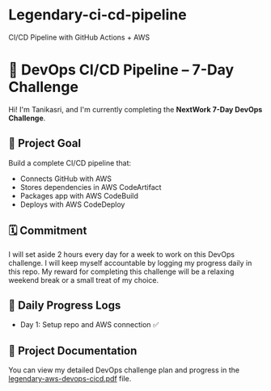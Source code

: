 # Legendary-ci-cd-pipeline
CI/CD Pipeline with GitHub Actions + AWS
# 🚀 DevOps CI/CD Pipeline – 7-Day Challenge

Hi! I'm Tanikasri, and I'm currently completing the **NextWork 7-Day DevOps Challenge**.

## 🔧 Project Goal
Build a complete CI/CD pipeline that:
- Connects GitHub with AWS
- Stores dependencies in AWS CodeArtifact
- Packages app with AWS CodeBuild
- Deploys with AWS CodeDeploy

## 🗓️ Commitment
I will set aside 2 hours every day for a week to work on this DevOps challenge. I will keep myself accountable by logging my progress daily in this repo. My reward for completing this challenge will be a relaxing weekend break or a small treat of my choice.

## 📅 Daily Progress Logs
- Day 1: Setup repo and AWS connection ✅
## 📄 Project Documentation
You can view my detailed DevOps challenge plan and progress in the [legendary-aws-devops-cicd.pdf](docs/legendary-aws-devops-cicd.pdf) file.


